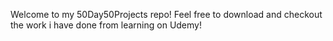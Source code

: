 Welcome to my 50Day50Projects repo! 
Feel free to download and checkout the work i have done from learning on Udemy!
